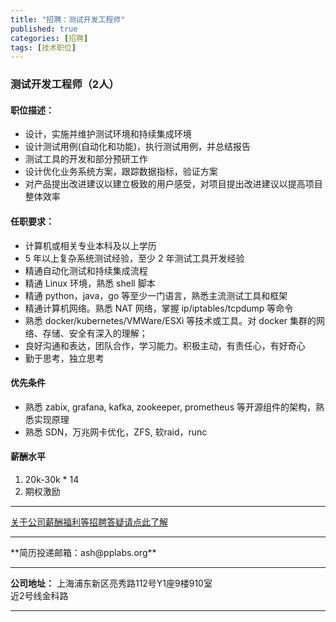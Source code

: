 ```yaml
---
title: "招聘：测试开发工程师"
published: true
categories: [招聘]
tags: [技术职位]
---
```


### 测试开发工程师（2人）
#### 职位描述：

- 设计，实施并维护测试环境和持续集成环境
- 设计测试用例(自动化和功能)，执行测试用例，并总结报告
- 测试工具的开发和部分预研工作
- 设计优化业务系统方案，跟踪数据指标，验证方案
- 对产品提出改进建议以建立极致的用户感受，对项目提出改进建议以提高项目整体效率

#### 任职要求：
- 计算机或相关专业本科及以上学历
- 5 年以上复杂系统测试经验，至少 2 年测试工具开发经验
- 精通自动化测试和持续集成流程
- 精通 Linux 环境，熟悉 shell 脚本
- 精通 python，java，go 等至少一门语言，熟悉主流测试工具和框架
- 精通计算机网络。熟悉 NAT 网络，掌握 ip/iptables/tcpdump 等命令
- 熟悉 docker/kubernetes/VMWare/ESXi 等技术或工具。对 docker 集群的网络、存储、安全有深入的理解；
- 良好沟通和表达，团队合作，学习能力。积极主动，有责任心，有好奇心
- 勤于思考，独立思考

#### 优先条件
- 熟悉 zabix, grafana, kafka, zookeeper, prometheus 等开源组件的架构，熟悉实现原理
- 熟悉 SDN，万兆网卡优化，ZFS, 软raid，runc

#### 薪酬水平
  1. 20k-30k * 14
  2. 期权激励
  <hr>

  [关于公司薪酬福利等招聘答疑请点此了解](http://www.ashma.info/2019/03/01/Q&A-of-hiring/)

  <hr>
**简历投递邮箱：ash@pplabs.org**
<hr/>

**公司地址：** 上海浦东新区亮秀路112号Y1座9楼910室<br/>
近2号线金科路<br/>

<hr>
